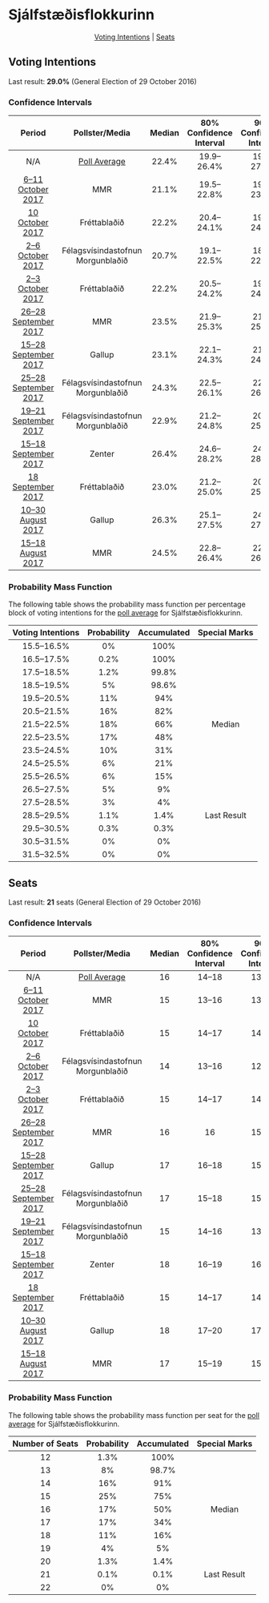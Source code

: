 # Sjálfstæðisflokkurinn

<p align="center"><a href="#voting-intentions">Voting Intentions</a> | <a href="#seats">Seats</a></p>

## Voting Intentions

Last result: **29.0%** (General Election of 29 October 2016)

### Confidence Intervals

| Period     | Pollster/Media   | Median | 80% Confidence Interval | 90% Confidence Interval | 95% Confidence Interval | 99% Confidence Interval |
|:----------:|:----------------:|:-----------:|:-----------------------:|:-----------------------:|:-----------------------:|:-----------------------:|
| N/A | [Poll Average](average.html) | 22.4% | 19.9–26.4% | 19.3–27.4% | 18.9–28.1% | 18.0–29.2% |
| [6–11 October 2017](2017-10-11-MMR.html) | MMR | 21.1% | 19.5–22.8% | 19.0–23.3% | 18.6–23.8% | 17.9–24.6% |
| [10 October 2017](2017-10-10-Frettabladid.html) | Fréttablaðið | 22.2% | 20.4–24.1% | 19.9–24.7% | 19.4–25.2% | 18.6–26.1% |
| [2–6 October 2017](2017-10-06-Felagsvisindastofnun.html) | Félagsvísindastofnun <br> Morgunblaðið | 20.7% | 19.1–22.5% | 18.6–22.9% | 18.2–23.4% | 17.5–24.2% |
| [2–3 October 2017](2017-10-03-Frettabladid.html) | Fréttablaðið | 22.2% | 20.5–24.2% | 19.9–24.8% | 19.5–25.3% | 18.7–26.2% |
| [26–28 September 2017](2017-09-28-MMR.html) | MMR | 23.5% | 21.9–25.3% | 21.4–25.8% | 21.0–26.3% | 20.3–27.1% |
| [15–28 September 2017](2017-09-28-Gallup.html) | Gallup | 23.1% | 22.1–24.3% | 21.8–24.6% | 21.5–24.9% | 21.0–25.4% |
| [25–28 September 2017](2017-09-28-Felagsvisindastofnun.html) | Félagsvísindastofnun <br> Morgunblaðið | 24.3% | 22.5–26.1% | 22.1–26.6% | 21.6–27.1% | 20.9–28.0% |
| [19–21 September 2017](2017-09-21-Felagsvisindastofnun.html) | Félagsvísindastofnun <br> Morgunblaðið | 22.9% | 21.2–24.8% | 20.7–25.3% | 20.3–25.8% | 19.5–26.7% |
| [15–18 September 2017](2017-09-18-Zenter.html) | Zenter | 26.4% | 24.6–28.2% | 24.1–28.8% | 23.7–29.2% | 22.8–30.2% |
| [18 September 2017](2017-09-18-Frettabladid.html) | Fréttablaðið | 23.0% | 21.2–25.0% | 20.7–25.6% | 20.2–26.0% | 19.4–27.0% |
| [10–30 August 2017](2017-08-30-Gallup.html) | Gallup | 26.3% | 25.1–27.5% | 24.8–27.9% | 24.5–28.2% | 23.9–28.8% |
| [15–18 August 2017](2017-08-18-MMR.html) | MMR | 24.5% | 22.8–26.4% | 22.3–26.9% | 21.9–27.4% | 21.1–28.3% |

### Probability Mass Function

The following table shows the probability mass function per percentage block of voting intentions for the [poll average](average.html) for Sjálfstæðisflokkurinn.

| Voting Intentions | Probability | Accumulated | Special Marks |
|:-----------------:|:-----------:|:-----------:|:-------------:|
| 15.5–16.5% | 0% | 100% |  |
| 16.5–17.5% | 0.2% | 100% |  |
| 17.5–18.5% | 1.2% | 99.8% |  |
| 18.5–19.5% | 5% | 98.6% |  |
| 19.5–20.5% | 11% | 94% |  |
| 20.5–21.5% | 16% | 82% |  |
| 21.5–22.5% | 18% | 66% | Median |
| 22.5–23.5% | 17% | 48% |  |
| 23.5–24.5% | 10% | 31% |  |
| 24.5–25.5% | 6% | 21% |  |
| 25.5–26.5% | 6% | 15% |  |
| 26.5–27.5% | 5% | 9% |  |
| 27.5–28.5% | 3% | 4% |  |
| 28.5–29.5% | 1.1% | 1.4% | Last Result |
| 29.5–30.5% | 0.3% | 0.3% |  |
| 30.5–31.5% | 0% | 0% |  |
| 31.5–32.5% | 0% | 0% |  |


## Seats

Last result: **21** seats (General Election of 29 October 2016)

### Confidence Intervals

| Period     | Pollster/Media   | Median | 80% Confidence Interval | 90% Confidence Interval | 95% Confidence Interval | 99% Confidence Interval |
|:----------:|:----------------:|:------:|:-----------------------:|:-----------------------:|:-----------------------:|:-----------------------:|
| N/A | [Poll Average](average.html) | 16 | 14–18 | 13–19 | 13–19 | 12–20 |
| [6–11 October 2017](2017-10-11-MMR.html) | MMR | 15 | 13–16 | 13–17 | 13–17 | 12–18 |
| [10 October 2017](2017-10-10-Frettabladid.html) | Fréttablaðið | 15 | 14–17 | 14–18 | 13–18 | 13–18 |
| [2–6 October 2017](2017-10-06-Felagsvisindastofnun.html) | Félagsvísindastofnun <br> Morgunblaðið | 14 | 13–16 | 12–16 | 12–17 | 12–17 |
| [2–3 October 2017](2017-10-03-Frettabladid.html) | Fréttablaðið | 15 | 14–17 | 14–17 | 13–18 | 13–19 |
| [26–28 September 2017](2017-09-28-MMR.html) | MMR | 16 | 16 | 15–17 | 15–17 | 13–17 |
| [15–28 September 2017](2017-09-28-Gallup.html) | Gallup | 17 | 16–18 | 15–18 | 15–18 | 15–18 |
| [25–28 September 2017](2017-09-28-Felagsvisindastofnun.html) | Félagsvísindastofnun <br> Morgunblaðið | 17 | 15–18 | 15–19 | 14–20 | 14–21 |
| [19–21 September 2017](2017-09-21-Felagsvisindastofnun.html) | Félagsvísindastofnun <br> Morgunblaðið | 15 | 14–16 | 13–17 | 13–17 | 13–18 |
| [15–18 September 2017](2017-09-18-Zenter.html) | Zenter | 18 | 16–19 | 16–20 | 16–20 | 15–21 |
| [18 September 2017](2017-09-18-Frettabladid.html) | Fréttablaðið | 15 | 14–17 | 14–18 | 14–18 | 13–20 |
| [10–30 August 2017](2017-08-30-Gallup.html) | Gallup | 18 | 17–20 | 17–20 | 17–20 | 16–20 |
| [15–18 August 2017](2017-08-18-MMR.html) | MMR | 17 | 15–19 | 15–19 | 15–20 | 14–20 |

### Probability Mass Function

The following table shows the probability mass function per seat for the [poll average](average.html) for Sjálfstæðisflokkurinn.

| Number of Seats | Probability | Accumulated | Special Marks |
|:---------------:|:-----------:|:-----------:|:-------------:|
| 12 | 1.3% | 100% |  |
| 13 | 8% | 98.7% |  |
| 14 | 16% | 91% |  |
| 15 | 25% | 75% |  |
| 16 | 17% | 50% | Median |
| 17 | 17% | 34% |  |
| 18 | 11% | 16% |  |
| 19 | 4% | 5% |  |
| 20 | 1.3% | 1.4% |  |
| 21 | 0.1% | 0.1% | Last Result |
| 22 | 0% | 0% |  |


